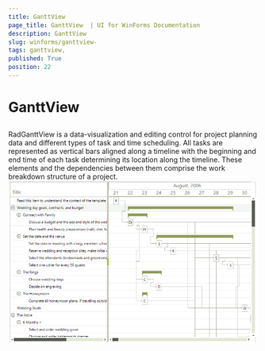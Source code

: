 ```yaml
---
title: GanttView 
page_title: GanttView  | UI for WinForms Documentation
description: GanttView 
slug: winforms/ganttview-
tags: ganttview,
published: True
position: 22
---
```


# GanttView 



## 

RadGanttView is a data-visualization and editing control for project planning data and different types of task and time scheduling. All tasks are represented as vertical bars aligned along a timeline with the beginning and end time of each task determining its location along the timeline. These elements and the dependencies between them comprise the work breakdown structure of a project.
        ![ganttview-overview 001](images/ganttview-overview001.png)
